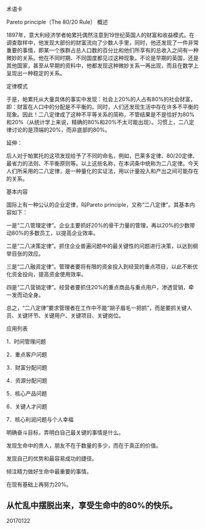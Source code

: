 术语卡

Pareto principle（The 80/20 Rule）
概述

1897年，意大利经济学者帕累托偶然注意到19世纪英国人的财富和收益模式。在调查取样中，他发现大部份的财富流向了少数人手里，同时，他还发现了一件非常重要的事情，即某一个族群占总人口数的百分比和他们所享有的总收入之间有一种微妙的关系。他在不同时期、不同国度都见过这种现象。不论是早期的英国，还是其他国家，甚至从早期的资料中，他都发现这种微妙关系一再出现，而且在数学上呈现出一种稳定的关系。

定律模式

于是，帕累托从大量具体的事实中发现：社会上20%的人占有80%的社会财富，即：财富在人口中的分配是不平衡的。同时，人们还发现生活中存在许多不平衡的现象。因此！二八定律成了这种不平等关系的简称，不管结果是不是恰好为80%和20%（从统计学上来说，精确的80%和20%不太可能出现）。习惯上，二八定律讨论的是顶端的20%，而非底部的80%。

延伸：

后人对于帕累托的这项发现给予了不同的命名，例如，巴莱多定律、80/20定律、最省力的法则、不平衡原则等。以上这些名称，在本词条中统称为二八定律。今天人们所采用的二八定律，是一种量化的实证法，用以计量投入和产出之间可能存在的关系。

基本内容

国际上有一种公认的企业定律，叫Pareto principle，又称“二八定律”。其基本内容如下：

一是“二八管理定律”。企业主要抓好20%的骨干力量的管理，再以20%的少数带动80%的多数员工，以提高企业效率。

二是“二八决策定律”。抓住企业普遍问题中的最关键性的问题进行决策，以达到纲举目张的效应。

三是“二八融资定律”。管理者要将有限的资金投入到经营的重点项目，以此不断优化资金投向，提高资金使用效率。

四是“二八营销定律”。经营者要抓住20%的重点商品与重点用户，渗透营销，牵一发而动全身。

总之，“二八定律”要求管理者在工作中不能“胡子眉毛一把抓”，而是要抓关键人员、关键环节、关键用户、关键项目、关键岗位。

应用列表

1．时间管理问题


2．重点客户问题

3．财富分配问题

4．资源分配问题

5．核心产品问题

6．关键人才问题

7．核心利润问题与个人幸福

明确奋斗目标，弄明白自己最关键的事情是什么。

发现生命中的贵人，朋友不在于数量的多少，而在于真正的价值。

发现自己的优势和最容易成功的捷径。

倾注精力做好生命中最重要的事情。

在现有基础上再努力20%。

从忙乱中摆脱出来，享受生命中的80%的快乐。
------------------
20170122
